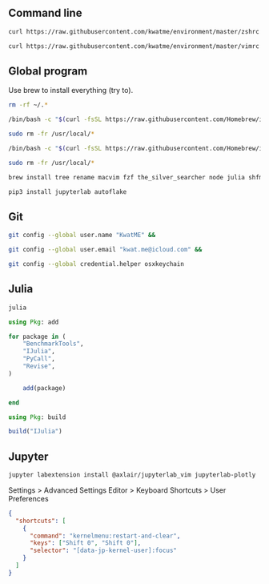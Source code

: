 ## Command line

```sh
curl https://raw.githubusercontent.com/kwatme/environment/master/zshrc > ~/.zshrc &&

curl https://raw.githubusercontent.com/kwatme/environment/master/vimrc > ~/.vimrc
```

## Global program

Use brew to install everything (try to).

```sh
rm -rf ~/.*
```

```sh
/bin/bash -c "$(curl -fsSL https://raw.githubusercontent.com/Homebrew/install/master/uninstall.sh)" &&

sudo rm -fr /usr/local/*
```

```sh
/bin/bash -c "$(curl -fsSL https://raw.githubusercontent.com/Homebrew/install/master/install.sh)"
```

```sh
sudo rm -fr /usr/local/*
```

```sh
brew install tree rename macvim fzf the_silver_searcher node julia shfmt isort black pandoc wkhtmltopdf

pip3 install jupyterlab autoflake
```

## Git

```sh
git config --global user.name "KwatME" &&

git config --global user.email "kwat.me@icloud.com" &&

git config --global credential.helper osxkeychain
```

## Julia

```sh
julia
```

```julia
using Pkg: add

for package in (
    "BenchmarkTools",
    "IJulia",
    "PyCall",
    "Revise",
)

    add(package)

end

using Pkg: build

build("IJulia")
```

## Jupyter

```sh
jupyter labextension install @axlair/jupyterlab_vim jupyterlab-plotly
```

Settings > Advanced Settings Editor > Keyboard Shortcuts > User Preferences

```json
{
  "shortcuts": [
    {
      "command": "kernelmenu:restart-and-clear",
      "keys": ["Shift 0", "Shift 0"],
      "selector": "[data-jp-kernel-user]:focus"
    }
  ]
}
```
